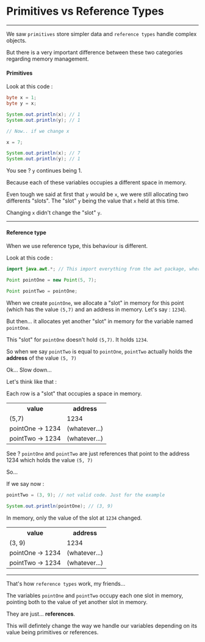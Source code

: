 # Primitives vs Reference Types

---

We saw `primitives` store simpler data and `reference types` handle complex objects.

But there is a very important difference between these two categories regarding memory management.

#### Primitives

Look at this code :

```java
byte x = 1;
byte y = x;

System.out.println(x); // 1
System.out.println(y); // 1

// Now.. if we change x

x = 7;

System.out.println(x); // 7
System.out.println(y); // 1

```

You see ? `y` continues being 1.

Because each of these variables occupies a different space in memory.

Even tough we said at first that `y` would be `x`, we were still allocating two differents "slots". The "slot" `y` being the value that `x` held at this time.

Changing `x` didn't change the "slot" `y`.

---

#### Reference type

When we use reference type, this behaviour is different.

Look at this code :

```java
import java.awt.*; // This import everything from the awt package, where we can find the class Point that defines a point in two dimensions.

Point pointOne = new Point(5, 7);

Point pointTwo = pointOne;
```

When we create `pointOne`, we allocate a "slot" in memory for this point (which has the value `(5,7)` and an address in memory. Let's say : `1234`).

But then... it allocates yet another "slot" in memory for the variable named `pointOne`.

This "slot" for `pointOne` doesn't hold `(5,7)`. It holds `1234`.

So when we say `pointTwo` is equal to `pointOne`, `pointTwo` actually holds the **address** of the value `(5, 7)`

Ok...
Slow down...

Let's think like that :

Each row is a "slot" that occupies a space in memory.

<table>
    <tbody>
        <tr>
            <th>
                value
            </th>
            <th>
                address
            </th>
        </tr>
        <tr>
            <td>
                (5,7)
            </td>
            <td>
                1234
            </td>
        </tr>
        <tr>
            <td>
                pointOne → 1234
            </td>
            <td>
                (whatever...)
            </td>
        </tr>
        <tr>
            <td>
                pointTwo → 1234
            </td>
            <td>
                (whatever...)
            </td>
        </tr>
    </tbody>
</table>

See ?
`pointOne` and `pointTwo` are just references that point to the address 1234 which holds the value `(5, 7)`

So...

If we say now :

```java
pointTwo = (3, 9); // not valid code. Just for the example

System.out.println(pointOne); // (3, 9)
```

In memory, only the value of the slot at `1234` changed.

<table>
    <tbody>
        <tr>
            <th>
                value
            </th>
            <th>
                address
            </th>
        </tr>
        <tr>
            <td>
                (3, 9)
            </td>
            <td>
                1234
            </td>
        </tr>
        <tr>
            <td>
                pointOne → 1234
            </td>
            <td>
                (whatever...)
            </td>
        </tr>
        <tr>
            <td>
                pointTwo → 1234
            </td>
            <td>
                (whatever...)
            </td>
        </tr>
    </tbody>
</table>

---

That's how `reference types` work, my friends...

The variables `pointOne` and `pointTwo` occupy each one slot in memory, pointing both to the value of yet another slot in memory.

They are just... **references**.

This will defintely change the way we handle our variables depending on its value being primitives or references.
